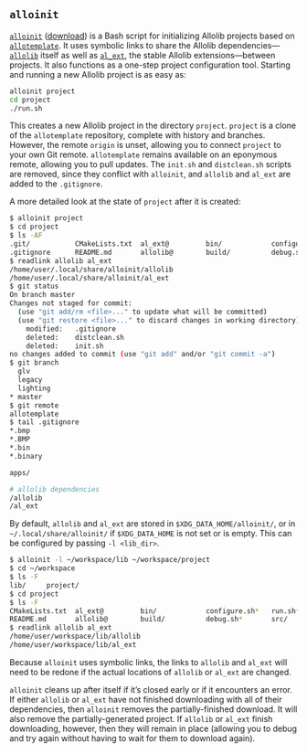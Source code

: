 ## `alloinit`

[`alloinit`][alloinit] ([download][alloinit-download]) is a Bash script for
initializing Allolib projects based on [`allotemplate`][allotemplate]. It uses
symbolic links to share the Allolib dependencies—[`allolib`][allolib] itself as
well as [`al_ext`][al_ext], the stable Allolib extensions—between projects. It
also functions as a one-step project configuration tool. Starting and running a
new Allolib project is as easy as:

```sh
alloinit project
cd project
./run.sh
```

This creates a new Allolib project in the directory `project`. `project` is a
clone of the `allotemplate` repository, complete with history and branches.
However, the remote `origin` is unset, allowing you to connect `project` to your
own Git remote. `allotemplate` remains available on an eponymous remote,
allowing you to pull updates. The `init.sh` and `distclean.sh` scripts are
removed, since they conflict with `alloinit`, and `allolib` and `al_ext` are
added to the `.gitignore`.

A more detailed look at the state of `project` after it is created:

```sh
$ alloinit project
$ cd project
$ ls -AF
.git/           CMakeLists.txt  al_ext@         bin/            configure.sh*   run.sh*
.gitignore      README.md       allolib@        build/          debug.sh*       src/
$ readlink allolib al_ext
/home/user/.local/share/alloinit/allolib
/home/user/.local/share/alloinit/al_ext
$ git status
On branch master
Changes not staged for commit:
  (use "git add/rm <file>..." to update what will be committed)
  (use "git restore <file>..." to discard changes in working directory)
	modified:   .gitignore
	deleted:    distclean.sh
	deleted:    init.sh
no changes added to commit (use "git add" and/or "git commit -a")
$ git branch
  glv
  legacy
  lighting
* master
$ git remote
allotemplate
$ tail .gitignore
*.bmp
*.BMP
*.bin
*.binary

apps/

# allolib dependencies
/allolib
/al_ext
```

By default, `allolib` and `al_ext` are stored in `$XDG_DATA_HOME/alloinit/`, or
in `~/.local/share/alloinit/` if `$XDG_DATA_HOME` is not set or is empty. This
can be configured by passing `-l <lib_dir>`.

```sh
$ alloinit -l ~/workspace/lib ~/workspace/project
$ cd ~/workspace
$ ls -F
lib/     project/
$ cd project
$ ls -F
CMakeLists.txt  al_ext@         bin/            configure.sh*   run.sh*
README.md       allolib@        build/          debug.sh*       src/
$ readlink allolib al_ext
/home/user/workspace/lib/allolib
/home/user/workspace/lib/al_ext
```

Because `alloinit` uses symbolic links, the links to `allolib` and `al_ext` will
need to be redone if the actual locations of `allolib` or `al_ext` are changed.

`alloinit` cleans up after itself if it’s closed early or if it encounters an
error. If either `allolib` or `al_ext` have not finished downloading with all of
their dependencies, then `alloinit` removes the partially-finished download. It
will also remove the partially-generated project. If `allolib` or `al_ext`
finish downloading, however, then they will remain in place (allowing you to
debug and try again without having to wait for them to download again).

[alloinit]: https://github.com/allolib-s22/notes-ethwu/blob/main/alloinit
[alloinit-download]: alloinit
[allolib]: https://github.com/AlloSphere-Research-Group/allolib
[al_ext]: https://github.com/AlloSphere-Research-Group/al_ext
[allotemplate]: https://github.com/AlloSphere-Research-Group/allotemplate

